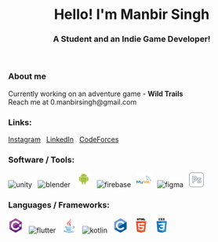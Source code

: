 <h1 align="center">Hello! I'm Manbir Singh</h1>
<h3 align="center">A Student and an Indie Game Developer!</h3>
<br>
<h3 align="left">About me</h3>
Currently working on an adventure game - <b>Wild Trails</b><br>
Reach me at 0.manbirsingh@gmail.com

<h3 align="left">Links:</h3>
<p align="left">
<a href="https://instagram.com/0_manbir" target="blank" rel="noreferrer">Instagram</a>
  &nbsp;
<a href="https://linkedin.com/in/0-manbir" target="blank" rel="noreferrer">LinkedIn</a>
  &nbsp;
<a href="https://codeforces.com/profile/manbir.singh" target="blank" rel="noreferrer">CodeForces</a>
</p>

<h3 align="left">Software / Tools:</h3>
<p align="left">
    <img src="https://www.vectorlogo.zone/logos/unity3d/unity3d-icon.svg" alt="unity" width="30" height="30"/> 
  &nbsp;
    <img src="https://download.blender.org/branding/community/blender_community_badge_white.svg" alt="blender" width="30" height="30"/> 
  &nbsp;
    <img src="https://raw.githubusercontent.com/devicons/devicon/master/icons/android/android-original-wordmark.svg" alt="android" width="30" height="30"/>
  &nbsp;
    <img src="https://www.vectorlogo.zone/logos/firebase/firebase-icon.svg" alt="firebase" width="30" height="30"/> 
  &nbsp;
    <img src="https://raw.githubusercontent.com/devicons/devicon/master/icons/mysql/mysql-original-wordmark.svg" alt="mysql" width="30" height="30"/> 
  &nbsp;
    <img src="https://www.vectorlogo.zone/logos/figma/figma-icon.svg" alt="figma" width="30" height="30"/> 
  &nbsp;
    <img src="https://raw.githubusercontent.com/devicons/devicon/master/icons/photoshop/photoshop-line.svg" alt="photoshop" width="30" height="30"/>
  &nbsp;
  
</p>


<h3 align="left">Languages / Frameworks:</h3>
<p align="left">
    <img src="https://raw.githubusercontent.com/devicons/devicon/master/icons/csharp/csharp-original.svg" alt="csharp" width="30" height="30"/>
  &nbsp;
    <img src="https://www.vectorlogo.zone/logos/flutterio/flutterio-icon.svg" alt="flutter" width="30" height="30"/>
  &nbsp;
    <img src="https://raw.githubusercontent.com/devicons/devicon/master/icons/java/java-original.svg" alt="java" width="30" height="30"/> 
  &nbsp;
    <img src="https://www.vectorlogo.zone/logos/kotlinlang/kotlinlang-icon.svg" alt="kotlin" width="30" height="30"/> 
  &nbsp;
    <img src="https://raw.githubusercontent.com/devicons/devicon/master/icons/c/c-original.svg" alt="c" width="30" height="30"/>
  &nbsp;
    <img src="https://raw.githubusercontent.com/devicons/devicon/master/icons/html5/html5-original-wordmark.svg" alt="html5" width="30" height="30"/> 
  &nbsp;
    <img src="https://raw.githubusercontent.com/devicons/devicon/master/icons/css3/css3-original-wordmark.svg" alt="css3" width="30" height="30"/>  
</p>

